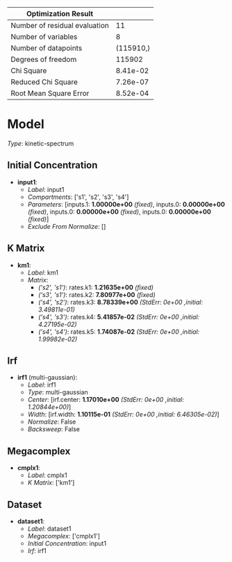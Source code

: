 Optimization Result            |            |
-------------------------------|------------|
 Number of residual evaluation |         11 |
           Number of variables |          8 |
          Number of datapoints |  (115910,) |
            Degrees of freedom |     115902 |
                    Chi Square |   8.41e-02 |
            Reduced Chi Square |   7.26e-07 |
        Root Mean Square Error |   8.52e-04 |


# Model

_Type_: kinetic-spectrum

## Initial Concentration

* **input1**:
  * *Label*: input1
  * *Compartments*: ['s1', 's2', 's3', 's4']
  * *Parameters*: [inputs.1: **1.00000e+00** *(fixed)*, inputs.0: **0.00000e+00** *(fixed)*, inputs.0: **0.00000e+00** *(fixed)*, inputs.0: **0.00000e+00** *(fixed)*]
  * *Exclude From Normalize*: []

## K Matrix

* **km1**:
  * *Label*: km1
  * *Matrix*: 
    * *('s2', 's1')*: rates.k1: **1.21635e+00** *(fixed)*
    * *('s3', 's1')*: rates.k2: **7.80977e+00** *(fixed)*
    * *('s4', 's2')*: rates.k3: **8.78339e+00** *(StdErr: 0e+00 ,initial: 3.49811e-01)*
    * *('s4', 's3')*: rates.k4: **5.41857e-02** *(StdErr: 0e+00 ,initial: 4.27195e-02)*
    * *('s4', 's4')*: rates.k5: **1.74087e-02** *(StdErr: 0e+00 ,initial: 1.99982e-02)*
  

## Irf

* **irf1** (multi-gaussian):
  * *Label*: irf1
  * *Type*: multi-gaussian
  * *Center*: [irf.center: **1.17010e+00** *(StdErr: 0e+00 ,initial: 1.20844e+00)*]
  * *Width*: [irf.width: **1.10115e-01** *(StdErr: 0e+00 ,initial: 6.46305e-02)*]
  * *Normalize*: False
  * *Backsweep*: False

## Megacomplex

* **cmplx1**:
  * *Label*: cmplx1
  * *K Matrix*: ['km1']

## Dataset

* **dataset1**:
  * *Label*: dataset1
  * *Megacomplex*: ['cmplx1']
  * *Initial Concentration*: input1
  * *Irf*: irf1


